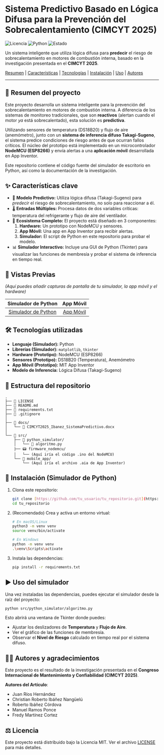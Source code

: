 # Sistema Predictivo Basado en Lógica Difusa para la Prevención del Sobrecalentamiento (CIMCYT 2025)

![Licencia](https://img.shields.io/badge/license-MIT-blue.svg)
![Python](https://img.shields.io/badge/python-3.x-green.svg)
![Estado](https://img.shields.io/badge/estado-Investigación-yellow.svg)

Un sistema inteligente que utiliza lógica difusa para **predecir** el riesgo de sobrecalentamiento en motores de combustión interna, basado en la investigación presentada en el **CIMCYT 2025**.

[Resumen](#🎯-resumen-del-proyecto) |
[Características](#✨-características-clave) |
[Tecnologías](#🛠️-tecnologías-utilizadas) |
[Instalación](#🚀-instalación) |
[Uso](#▶️-uso-del-simulador) |
[Autores](#🧑‍🔬-autores)

---

## 🎯 Resumen del proyecto

Este proyecto desarrolla un sistema inteligente para la prevención del sobrecalentamiento en motores de combustión interna. A diferencia de los sistemas de monitoreo tradicionales, que son **reactivos** (alertan cuando el motor *ya* está sobrecalentado), esta solución es **predictiva**.

Utilizando sensores de temperatura (DS18B20) y flujo de aire (anemómetro), junto con un **sistema de inferencia difuso Takagi-Sugeno**, el sistema predice condiciones de riesgo antes de que ocurran fallos críticos. El núcleo del prototipo está implementado en un microcontrolador **NodeMCU (ESP8266)** y envía alertas a una **aplicación móvil** desarrollada en App Inventor.

Este repositorio contiene el código fuente del simulador de escritorio en Python, así como la documentación de la investigación.

## ✨ Características clave

* 🧠 **Modelo Predictivo:** Utiliza lógica difusa (Takagi-Sugeno) para *predecir* el riesgo de sobrecalentamiento, no solo para reaccionar a él.
* 🌡️ **Entradas Múltiples:** Procesa datos de dos variables críticas: temperatura del refrigerante y flujo de aire del ventilador.
* 📱 **Ecosistema Completo:** El proyecto está diseñado en 3 componentes:
    1.  **Hardware:** Un prototipo con NodeMCU y sensores.
    2.  **App Móvil:** Una app en App Inventor para recibir alertas.
    3.  **Simulador:** El script de Python en este repositorio para probar el modelo.
* 📊 **Simulador Interactivo:** Incluye una GUI de Python (Tkinter) para visualizar las funciones de membresía y probar el sistema de inferencia en tiempo real.

## 📸 Vistas Previas

*(Aquí puedes añadir capturas de pantalla de tu simulador, la app móvil y el hardware)*

| Simulador de Python | App Móvil |
| :---: | :---: |
| [Simulador de Python](docs/images/fig_gui_python.png) | [App Móvil](docs/images/fig_app_movil.png) |

## 🛠️ Tecnologías utilizadas

* **Lenguaje (Simulador):** Python
* **Librerías (Simulador):** `matplotlib`, `tkinter`
* **Hardware (Prototipo):** NodeMCU (ESP8266)
* **Sensores (Prototipo):** DS18B20 (Temperatura), Anemómetro
* **App Móvil (Prototipo):** MIT App Inventor
* **Modelo de Inferencia:** Lógica Difusa (Takagi-Sugeno)

## 📂 Estructura del repositorio

```
.
├── 📄 LICENSE
├── 📄 README.md
├── 📄 requirements.txt
├── 📄 .gitignore
│
├── 📂 docs/
│   └── 📑 CIMCYT2025_Ibanez_SistemaPredictivo.docx
│
└── 📂 src/
    ├── 🐍 python_simulator/
    │   └── 📜 algoritmo.py
    ├── 📟 firmware_nodemcu/
    │   └── (Aquí iría el código .ino del NodeMCU)
    └── 📱 mobile_app/
        └── (Aquí iría el archivo .aia de App Inventor)
```

## 🚀 Instalación (Simulador de Python)

1.  Clona este repositorio:
    ```bash
    git clone [https://github.com/tu_usuario/tu_repositorio.git](https://github.com/tu_usuario/tu_repositorio.git)
    cd tu_repositorio
    ```

2.  (Recomendado) Crea y activa un entorno virtual:
    ```bash
    # En macOS/Linux
    python3 -m venv venv
    source venv/bin/activate

    # En Windows
    python -m venv venv
    .\venv\Scripts\activate
    ```

3.  Instala las dependencias:
    ```bash
    pip install -r requirements.txt
    ```

## ▶️ Uso del simulador

Una vez instaladas las dependencias, puedes ejecutar el simulador desde la raíz del proyecto:

```bash
python src/python_simulator/algoritmo.py
```

Esto abrirá una ventana de Tkinter donde puedes:
* Ajustar los deslizadores de **Temperatura** y **Flujo de Aire**.
* Ver el gráfico de las funciones de membresía.
* Observar el **Nivel de Riesgo** calculado en tiempo real por el sistema difuso.

## 🧑‍🔬 Autores y agradecimientos

Este proyecto es el resultado de la investigación presentada en el **Congreso Internacional de Mantenimiento y Confiabilidad (CIMCYT 2025)**.

**Autores del Artículo**:
* Juan Ríos Hernández
* Christian Roberto Ibáñez Nangüelú
* Roberto Ibáñez Córdova
* Manuel Ramos Ponce
* Fredy Martínez Cortez

## ⚖️ Licencia

Este proyecto está distribuido bajo la Licencia MIT. Ver el archivo [LICENSE](LICENSE) para más detalles.
